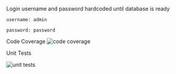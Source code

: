 Login username and password hardcoded until database is ready

    username: admin
    
    password: password

Code Coverage
![code coverage](https://user-images.githubusercontent.com/64809002/158081988-a367ab74-ac95-4543-9f18-4a73bb485cea.PNG)

Unit Tests

![unit tests](https://user-images.githubusercontent.com/64809002/158081989-1d38080b-4262-4da6-92b0-f79a3074638f.PNG)

